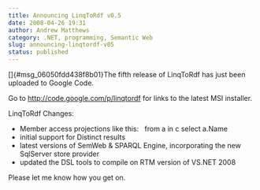 ```yaml
---
title: Announcing LinqToRdf v0.5
date: 2008-04-26 19:31
author: Andrew Matthews
category: .NET, programming, Semantic Web
slug: announcing-linqtordf-v05
status: published
---
```


[]{#msg_06050fdd438f8b01}The fifth release of LinqToRdf has just been uploaded to Google Code.

Go to <http://code.google.com/p/linqtordf> for links to the latest MSI
installer.

LinqToRdf Changes:
- Member access projections like this:
  from a in c select a.Name
- initial support for Distinct results
- latest versions of SemWeb & SPARQL Engine, incorporating the new
SqlServer store provider
- updated the DSL tools to compile on RTM version of VS.NET 2008

Please let me know how you get on.
